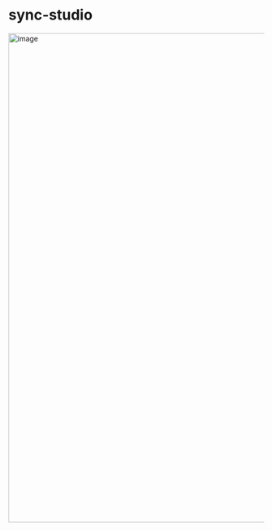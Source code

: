 # sync-studio

<img width="1918" height="961" alt="image" src="https://github.com/user-attachments/assets/3edd2f8b-895c-4eb4-9a53-0aa3427ad1c8" />
